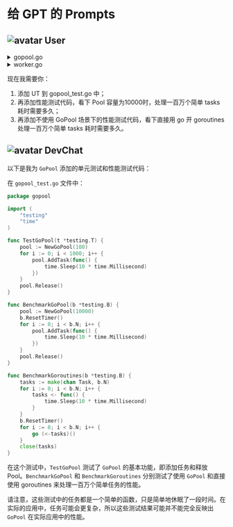 # 给 GPT 的 Prompts

## ![avatar](../../assets/icons/avatar_user.svg) **User**

<details>
<summary>gopool.go</summary>
package gopool

type Task func()

type GoPool struct {
    TaskQueue  chan Task
    MaxWorkers int
    Workers    []*Worker
}

func NewGoPool(maxWorkers int) *GoPool {
    pool := &GoPool{
        TaskQueue:  make(chan Task),
        MaxWorkers: maxWorkers,
        Workers:    make([]*Worker, maxWorkers),
    }
    for i := 0; i < maxWorkers; i++ {
        worker := newWorker(pool.TaskQueue)
        pool.Workers[i] = worker
        worker.start()
    }
    return pool
}

func (p *GoPool) AddTask(task Task) {
    p.TaskQueue <- task
}

func (p *GoPool) Release() {
    close(p.TaskQueue)
    for _, worker := range p.Workers {
        <-worker.TaskQueue
    }
}
</details>

<details>
<summary>worker.go</summary>
package gopool

type Worker struct {
    TaskQueue chan Task
}

func newWorker(taskQueue chan Task) *Worker {
    return &Worker{
        TaskQueue: taskQueue,
    }
}

func (w *Worker) start() {
    go func() {
        for task := range w.TaskQueue {
            if task != nil {
                task()
            }
        }
    }()
}
</details>

现在我需要你：
1. 添加 UT 到 gopool_test.go 中；
2. 再添加性能测试代码，看下 Pool 容量为10000时，处理一百万个简单 tasks 耗时需要多久；
3. 再添加不使用 GoPool 场景下的性能测试代码，看下直接用 go 开 goroutines 处理一百万个简单 tasks 耗时需要多久。

## ![avatar](../../assets/icons/avatar_devchat.svg) **DevChat**

以下是我为 `GoPool` 添加的单元测试和性能测试代码：

在 `gopool_test.go` 文件中：

```go
package gopool

import (
    "testing"
    "time"
)

func TestGoPool(t *testing.T) {
    pool := NewGoPool(100)
    for i := 0; i < 1000; i++ {
        pool.AddTask(func() {
            time.Sleep(10 * time.Millisecond)
        })
    }
    pool.Release()
}

func BenchmarkGoPool(b *testing.B) {
    pool := NewGoPool(10000)
    b.ResetTimer()
    for i := 0; i < b.N; i++ {
        pool.AddTask(func() {
            time.Sleep(10 * time.Millisecond)
        })
    }
    pool.Release()
}

func BenchmarkGoroutines(b *testing.B) {
    tasks := make(chan Task, b.N)
    for i := 0; i < b.N; i++ {
        tasks <- func() {
            time.Sleep(10 * time.Millisecond)
        }
    }
    b.ResetTimer()
    for i := 0; i < b.N; i++ {
        go (<-tasks)()
    }
    close(tasks)
}
```

在这个测试中，`TestGoPool` 测试了 `GoPool` 的基本功能，即添加任务和释放 Pool。`BenchmarkGoPool` 和 `BenchmarkGoroutines` 分别测试了使用 `GoPool` 和直接使用 goroutines 来处理一百万个简单任务的性能。

请注意，这些测试中的任务都是一个简单的函数，只是简单地休眠了一段时间。在实际的应用中，任务可能会更复杂，所以这些测试结果可能并不能完全反映出 `GoPool` 在实际应用中的性能。
